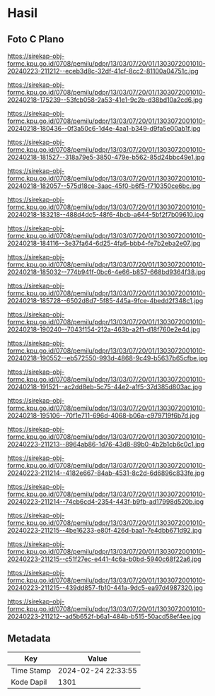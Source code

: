 # Hasil

## Foto C Plano

https://sirekap-obj-formc.kpu.go.id/0708/pemilu/pdpr/13/03/07/20/01/1303072001010-20240223-211212--eceb3d8c-32df-41cf-8cc2-81100a04751c.jpg

https://sirekap-obj-formc.kpu.go.id/0708/pemilu/pdpr/13/03/07/20/01/1303072001010-20240218-175239--53fcb058-2a53-41e1-9c2b-d38bd10a2cd6.jpg

https://sirekap-obj-formc.kpu.go.id/0708/pemilu/pdpr/13/03/07/20/01/1303072001010-20240218-180436--0f3a50c6-1d4e-4aa1-b349-d9fa5e00ab1f.jpg

https://sirekap-obj-formc.kpu.go.id/0708/pemilu/pdpr/13/03/07/20/01/1303072001010-20240218-181527--318a79e5-3850-479e-b562-85d24bbc49e1.jpg

https://sirekap-obj-formc.kpu.go.id/0708/pemilu/pdpr/13/03/07/20/01/1303072001010-20240218-182057--575d18ce-3aac-45f0-b6f5-f710350ce6bc.jpg

https://sirekap-obj-formc.kpu.go.id/0708/pemilu/pdpr/13/03/07/20/01/1303072001010-20240218-183218--488d4dc5-48f6-4bcb-a644-5bf2f7b09610.jpg

https://sirekap-obj-formc.kpu.go.id/0708/pemilu/pdpr/13/03/07/20/01/1303072001010-20240218-184116--3e37fa64-6d25-4fa6-bbb4-fe7b2eba2e07.jpg

https://sirekap-obj-formc.kpu.go.id/0708/pemilu/pdpr/13/03/07/20/01/1303072001010-20240218-185032--774b941f-0bc6-4e66-b857-668bd9364f38.jpg

https://sirekap-obj-formc.kpu.go.id/0708/pemilu/pdpr/13/03/07/20/01/1303072001010-20240218-185728--6502d8d7-5f85-445a-9fce-4bedd2f348c1.jpg

https://sirekap-obj-formc.kpu.go.id/0708/pemilu/pdpr/13/03/07/20/01/1303072001010-20240218-190240--7043f154-212a-463b-a2f1-d18f760e2e4d.jpg

https://sirekap-obj-formc.kpu.go.id/0708/pemilu/pdpr/13/03/07/20/01/1303072001010-20240218-190552--eb572550-993d-4868-9c49-b5637b65cfbe.jpg

https://sirekap-obj-formc.kpu.go.id/0708/pemilu/pdpr/13/03/07/20/01/1303072001010-20240218-191521--ac2dd8eb-5c75-44e2-a1f5-37d385d803ac.jpg

https://sirekap-obj-formc.kpu.go.id/0708/pemilu/pdpr/13/03/07/20/01/1303072001010-20240218-195106--70f1e711-696d-4068-b06a-c979719f6b7d.jpg

https://sirekap-obj-formc.kpu.go.id/0708/pemilu/pdpr/13/03/07/20/01/1303072001010-20240223-211213--8964ab86-1d76-43d8-89b0-4b2b1cb6c0c1.jpg

https://sirekap-obj-formc.kpu.go.id/0708/pemilu/pdpr/13/03/07/20/01/1303072001010-20240223-211214--4182e667-84ab-4531-8c2d-6d6896c833fe.jpg

https://sirekap-obj-formc.kpu.go.id/0708/pemilu/pdpr/13/03/07/20/01/1303072001010-20240223-211214--74cb6cd4-2354-443f-b9fb-ad17998d520b.jpg

https://sirekap-obj-formc.kpu.go.id/0708/pemilu/pdpr/13/03/07/20/01/1303072001010-20240223-211215--4be16233-e80f-426d-baa1-7e4dbb671d92.jpg

https://sirekap-obj-formc.kpu.go.id/0708/pemilu/pdpr/13/03/07/20/01/1303072001010-20240223-211215--c51f27ec-e441-4c6a-b0bd-5940c68f22a6.jpg

https://sirekap-obj-formc.kpu.go.id/0708/pemilu/pdpr/13/03/07/20/01/1303072001010-20240223-211215--439dd857-fb10-441a-9dc5-ea97d4987320.jpg

https://sirekap-obj-formc.kpu.go.id/0708/pemilu/pdpr/13/03/07/20/01/1303072001010-20240223-211212--ad5b652f-b6a1-484b-b515-50acd58ef4ee.jpg


## Metadata

| Key        | Value               |
| ---------- | ------------------- |
| Time Stamp | 2024-02-24 22:33:55 |
| Kode Dapil | 1301                |



